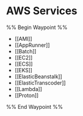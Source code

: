 
# AWS Services

%% Begin Waypoint %%
- [[AMI]]
- [[AppRunner]]
- [[Batch]]
- [[EC2]]
- [[ECS]]
- [[EKS]]
- [[ElasticBeanstalk]]
- [[ElasticTranscoder]]
- [[Lambda]]
- [[Proton]]

%% End Waypoint %%
